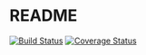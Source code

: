 # README

[![Build Status](https://travis-ci.org/Applifort/task-manager.svg?branch=develop)](https://travis-ci.org/Applifort/task-manager)
[![Coverage Status](https://coveralls.io/repos/github/Applifort/task-manager/badge.svg?branch=master)](https://coveralls.io/github/Applifort/task-manager?branch=master)

